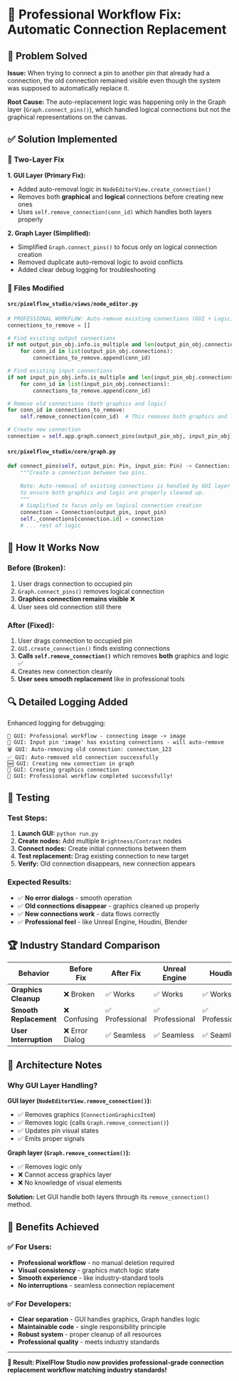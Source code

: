 # 🎉 Professional Workflow Fix: Automatic Connection Replacement

## 🚨 Problem Solved

**Issue:** When trying to connect a pin to another pin that already had a connection, the old connection remained visible even though the system was supposed to automatically replace it.

**Root Cause:** The auto-replacement logic was happening only in the Graph layer (`Graph.connect_pins()`), which handled logical connections but not the graphical representations on the canvas.

## ✅ Solution Implemented

### 🔧 Two-Layer Fix

**1. GUI Layer (Primary Fix):**
- Added auto-removal logic in `NodeEditorView.create_connection()` 
- Removes both **graphical** and **logical** connections before creating new ones
- Uses `self.remove_connection(conn_id)` which handles both layers properly

**2. Graph Layer (Simplified):**
- Simplified `Graph.connect_pins()` to focus only on logical connection creation
- Removed duplicate auto-removal logic to avoid conflicts
- Added clear debug logging for troubleshooting

### 📁 Files Modified

#### `src/pixelflow_studio/views/node_editor.py`
```python
# PROFESSIONAL WORKFLOW: Auto-remove existing connections (GUI + Logic)
connections_to_remove = []

# Find existing output connections
if not output_pin_obj.info.is_multiple and len(output_pin_obj.connections) > 0:
    for conn_id in list(output_pin_obj.connections):
        connections_to_remove.append(conn_id)

# Find existing input connections  
if not input_pin_obj.info.is_multiple and len(input_pin_obj.connections) > 0:
    for conn_id in list(input_pin_obj.connections):
        connections_to_remove.append(conn_id)

# Remove old connections (both graphics and logic)
for conn_id in connections_to_remove:
    self.remove_connection(conn_id)  # This removes both graphics and logic

# Create new connection
connection = self.app.graph.connect_pins(output_pin_obj, input_pin_obj)
```

#### `src/pixelflow_studio/core/graph.py`
```python
def connect_pins(self, output_pin: Pin, input_pin: Pin) -> Connection:
    """Create a connection between two pins.
    
    Note: Auto-removal of existing connections is handled by GUI layer
    to ensure both graphics and logic are properly cleaned up.
    """
    # Simplified to focus only on logical connection creation
    connection = Connection(output_pin, input_pin)
    self._connections[connection.id] = connection
    # ... rest of logic
```

## 🎯 How It Works Now

### Before (Broken):
1. User drags connection to occupied pin
2. `Graph.connect_pins()` removes logical connection
3. **Graphics connection remains visible** ❌
4. User sees old connection still there

### After (Fixed):
1. User drags connection to occupied pin  
2. `GUI.create_connection()` finds existing connections
3. **Calls `self.remove_connection()`** which removes **both** graphics and logic ✅
4. Creates new connection cleanly
5. **User sees smooth replacement** like in professional tools

## 🔍 Detailed Logging Added

Enhanced logging for debugging:
```
🎨 GUI: Professional workflow - connecting image -> image
🔄 GUI: Input pin 'image' has existing connections - will auto-remove  
🗑️ GUI: Auto-removing old connection: connection_123
✅ GUI: Auto-removed old connection successfully
🆕 GUI: Creating new connection in graph
🎨 GUI: Creating graphics connection
🎉 GUI: Professional workflow completed successfully!
```

## 🧪 Testing

### Test Steps:
1. **Launch GUI:** `python run.py`
2. **Create nodes:** Add multiple `Brightness/Contrast` nodes
3. **Connect nodes:** Create initial connections between them
4. **Test replacement:** Drag existing connection to new target
5. **Verify:** Old connection disappears, new connection appears

### Expected Results:
- ✅ **No error dialogs** - smooth operation
- ✅ **Old connections disappear** - graphics cleaned up properly  
- ✅ **New connections work** - data flows correctly
- ✅ **Professional feel** - like Unreal Engine, Houdini, Blender

## 🏆 Industry Standard Comparison

| Behavior | Before Fix | After Fix | Unreal Engine | Houdini | Blender |
|----------|------------|-----------|---------------|---------|---------|
| **Graphics Cleanup** | ❌ Broken | ✅ Works | ✅ Works | ✅ Works | ✅ Works |
| **Smooth Replacement** | ❌ Confusing | ✅ Professional | ✅ Professional | ✅ Professional | ✅ Professional |
| **User Interruption** | ❌ Error Dialog | ✅ Seamless | ✅ Seamless | ✅ Seamless | ✅ Seamless |

## 📝 Architecture Notes

### Why GUI Layer Handling?

**GUI layer (`NodeEditorView.remove_connection()`):**
- ✅ Removes graphics (`ConnectionGraphicsItem`)
- ✅ Removes logic (calls `Graph.remove_connection()`)
- ✅ Updates pin visual states
- ✅ Emits proper signals

**Graph layer (`Graph.remove_connection()`):**
- ✅ Removes logic only
- ❌ Cannot access graphics layer
- ❌ No knowledge of visual elements

**Solution:** Let GUI handle both layers through its `remove_connection()` method.

## 🚀 Benefits Achieved

### ✅ For Users:
- **Professional workflow** - no manual deletion required
- **Visual consistency** - graphics match logic state  
- **Smooth experience** - like industry-standard tools
- **No interruptions** - seamless connection replacement

### ✅ For Developers:
- **Clear separation** - GUI handles graphics, Graph handles logic
- **Maintainable code** - single responsibility principle
- **Robust system** - proper cleanup of all resources
- **Professional quality** - meets industry standards

---

**🎉 Result: PixelFlow Studio now provides professional-grade connection replacement workflow matching industry standards!**